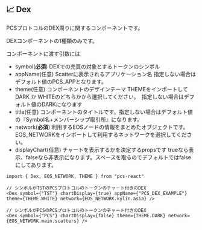## 📈 Dex

PCSプロトコルのDEX周りに関するコンポーネントです。

DEXコンポーネントの1種類のみです。

コンポーネントに渡す引数には

- symbol(**必須**) DEXでの売買の対象とするトークンのシンボル
- appName(任意) Scatterに表示されるアプリケーション名 指定しない場合はデフォルト値のPCS_APPとなります。
- theme(任意) コンポーネントのデザインテーマ THEMEをインポートしてDARK か WHITEのどちらかから選択してください。　指定しない場合はデフォルト値のDARKになります
- title(任意) コンポーネントのタイトルです。指定しない場合はデフォルト値の『Symbol名+メンバーシップ取引所』になります。
- network(**必須**) 利用するEOSノードの情報をまとめたオブジェクトです。EOS_NETWORKをインポートして利用するネットワークを選択してください。
- displayChart(任意) チャートを表示するかを決定するpropsです trueなら表示、falseなら非表示になります。スペースを取るのでデフォルトではfalseにしてあります。

```
import { Dex, EOS_NETWORK, THEME } from "pcs-react"

// シンボルがTSTのPCSプロトコルのトークンのチャート付きのDEX
<Dex symbol={"TST"} chartDisplay={true} appName={"PCS_DEX_EXAMPLE"} theme={THEME.WHITE} network={EOS_NETWORK.kylin.asia} />

// シンボルがPCSのPCSプロトコルのトークンのチャート付きのDEX
<Dex symbol={"PCS"} chartDisplay={false} theme={THEME.DARK} network={EOS_NETWORK.main.scatters} />
```

